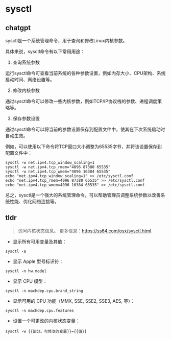 # sysctl 
## chatgpt 
sysctl是一个系统管理命令，用于查询和修改Linux内核参数。

具体来说，sysctl命令有以下常用用途：

1. 查询系统参数

运行sysctl命令可查看当前系统的各种参数设置，例如内存大小、CPU架构、系统启动时间、网络设置等。

2. 修改内核参数

通过sysctl命令可以修改一些内核参数，例如TCP/IP协议栈的参数、进程调度策略等。

3. 保存参数设置

通过sysctl命令可以将当前的参数设置保存到配置文件中，使其在下次系统启动时自动生效。

例如，可以使用以下命令将TCP窗口大小调整为65535字节，并将该设置保存到配置文件中：

```
sysctl -w net.ipv4.tcp_window_scaling=1
sysctl -w net.ipv4.tcp_rmem="4096 87380 65535"
sysctl -w net.ipv4.tcp_wmem="4096 16384 65535"
echo "net.ipv4.tcp_window_scaling=1" >> /etc/sysctl.conf
echo "net.ipv4.tcp_rmem=4096 87380 65535" >> /etc/sysctl.conf
echo "net.ipv4.tcp_wmem=4096 16384 65535" >> /etc/sysctl.conf
```

总之，sysctl是一个强大的系统管理命令，可以帮助管理员调整系统参数以改善系统性能、优化网络连接等。 

## tldr 
 
> 访问内核状态信息。
> 更多信息：<https://ss64.com/osx/sysctl.html>.

- 显示所有可用变量及其值：

`sysctl -a`

- 显示 Apple 型号标识符：

`sysctl -n hw.model`

- 显示 CPU 模型：

`sysctl -n machdep.cpu.brand_string`

- 显示可用的 CPU 功能（MMX, SSE, SSE2, SSE3, AES, 等）：

`sysctl -n machdep.cpu.features`

- 设置一个可更改的内核状态变量：

`sysctl -w {{部分。可修改的变量}}={{值}}`
